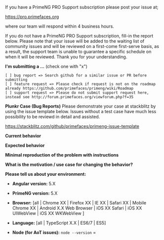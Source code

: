 If you have a PrimeNG PRO Support subscription please post your issue at;

https://pro.primefaces.org 

where our team will respond within 4 business hours.

If you do not have a PrimeNG PRO Support subscription, fill-in the report below. Please note that
your issue will be added to the waiting list of community issues and will be reviewed on a first-come first-serve basis, as a result, the support team is unable to guarantee a specific schedule on when it will be reviewed. Thank you for your understanding.

**I'm submitting a ...**  (check one with "x")
```
[ ] bug report => Search github for a similar issue or PR before submitting
[ ] feature request => Please check if request is not on the roadmap already https://github.com/primefaces/primeng/wiki/Roadmap
[ ] support request => Please do not submit support request here, instead see http://forum.primefaces.org/viewforum.php?f=35
```

**Plunkr Case (Bug Reports)**
Please demonstrate your case at stackblitz by using the issue template below. Issues without a test case have much less possibility to be reviewd in detail and assisted.

https://stackblitz.com/github/primefaces/primeng-issue-template

**Current behavior**
<!-- Describe how the bug manifests. -->

**Expected behavior**
<!-- Describe what the behavior would be without the bug. -->

**Minimal reproduction of the problem with instructions**
<!--
If the current behavior is a bug or you can illustrate your feature request better with an example, 
please provide the *STEPS TO REPRODUCE* and if possible a *MINIMAL DEMO* of the problem via
https://plnkr.co or similar (you can use this template as a starting point: http://plnkr.co/edit/tpl:AvJOMERrnz94ekVua0u5).
-->

**What is the motivation / use case for changing the behavior?**
<!-- Describe the motivation or the concrete use case -->

**Please tell us about your environment:**
<!-- Operating system, IDE, package manager, HTTP server, ... -->

* **Angular version:** 5.X
<!-- Check whether this is still an issue in the most recent Angular version -->

* **PrimeNG version:** 5.X
<!-- Check whether this is still an issue in the most recent Angular version -->

* **Browser:** [all | Chrome XX | Firefox XX | IE XX | Safari XX | Mobile Chrome XX | Android X.X Web Browser | iOS XX Safari | iOS XX UIWebView | iOS XX WKWebView ]
<!-- All browsers where this could be reproduced -->
 
* **Language:** [all | TypeScript X.X | ES6/7 | ES5]

* **Node (for AoT issues):** `node --version` =   
